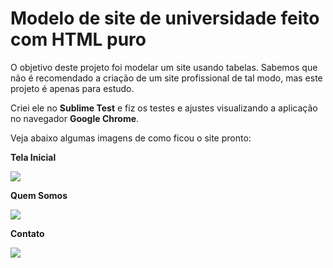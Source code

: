 # Modelo de site de universidade feito com HTML puro
<p>O objetivo deste projeto foi modelar um site usando tabelas. Sabemos que não é recomendado a criação de um site profissional de tal modo, mas este projeto é apenas para estudo.</p>
<p>Criei ele no <strong>Sublime Test</strong> e fiz os testes e ajustes visualizando a aplicação no navegador <strong>Google Chrome</strong>.</p>
<p>Veja abaixo algumas imagens de como ficou o site pronto:</p>
<p><strong>Tela Inicial</strong></p>
<img src="https://blogger.googleusercontent.com/img/b/R29vZ2xl/AVvXsEhAOrTNcOrNzB8zVvgGS4J7euKuu5hIsODa80o8aoTJVxx9nLVci6aynogCrH29UPe896sU5Jugv1_a46kOrmpupvtvC3cLjodoI07ak3XYneNB4xfHUzNxuf4uswXH3F8NV6CTyso7Hr-CMHpabtvdOt-yvtibWkD1fQ2Rqub_79mFQxaqfUbXeoAa/w640-h317/unes_home.png">
<br>
<p><strong>Quem Somos</strong></p>
<img src="https://blogger.googleusercontent.com/img/b/R29vZ2xl/AVvXsEiqlM0i-vmRldz27viFyg-dKdqc-siUlEgc7NR1YwYo254SsJVKU0ebbqI7lfZzV0c8uVoYdN0dl4QCSdMTUyGM3vZJSD5OQMynrzJsztJrWOSdtVUSKWqRjzOKxavJszyg0qqmNXIvXGtWCgVJbd0TqKk061CYsymcqXVxdAomU6BG_K3Bxa71mAXA/w640-h308/unes_quem_somos.png">
<br>
<p><strong>Contato</strong></p>
<img src="https://blogger.googleusercontent.com/img/b/R29vZ2xl/AVvXsEjv1wIl3aUuPVAzZMMkAEOH1p5xihCizQhfCEgUUJYm4hBvt8Cv3EgAx8EdULLmX6F_cKxuNW20huh4CD7N1Tuj_afOay9prZay7DWdY4yH7gYbmfxYgp1tYfuiFWVOitFYPL-ymnVtMrIqiE0dbi106yK0vsR2KgweZxxynUiEoKAprRS4ATpl-amT/w640-h303/unes_contato.png">
